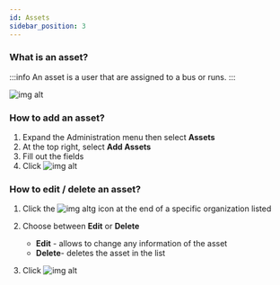 ```yaml
---
id: Assets
sidebar_position: 3
---
```


### What is an asset?
:::info
An asset is a user that are assigned to a bus or runs.
:::

![img alt](/img/Assets.png)

### How to add an asset?

1. Expand the Administration menu then select **Assets**
2. At the top right, select **Add Assets**
3. Fill out the fields
4. Click ![img alt](/img/save-btn.png)

### How to edit / delete an asset?
1. Click the ![img alt](/img/3-dots-icon.png)g icon at the end of a specific organization listed
2. Choose between **Edit** or **Delete** 
    - **Edit** - allows to change any information of the asset
    - **Delete**- deletes the asset in the list

3. Click ![img alt](/img/save-btn.png)
